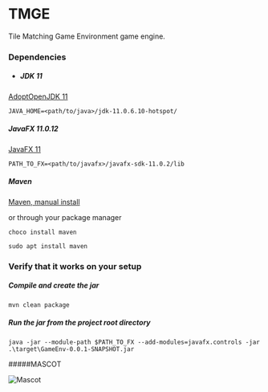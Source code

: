 # TMGE

Tile Matching Game Environment game engine.

### Dependencies

- ##### JDK 11

[AdoptOpenJDK 11](https://adoptopenjdk.net/?variant=openjdk11)

```JAVA_HOME=<path/to/java>/jdk-11.0.6.10-hotspot/```

##### JavaFX 11.0.12

[JavaFX 11](https://gluonhq.com/products/javafx/)

```PATH_TO_FX=<path/to/javafx>/javafx-sdk-11.0.2/lib```

##### Maven

[Maven, manual install](https://maven.apache.org/install.html)

or through your package manager

```choco install maven```

```sudo apt install maven``` 


### Verify that it works on your setup

##### Compile and create the jar	

```mvn clean package```

##### Run the jar from the project root directory

```java -jar --module-path $PATH_TO_FX --add-modules=javafx.controls -jar .\target\GameEnv-0.0.1-SNAPSHOT.jar```

#####MASCOT 

![Mascot](https://lh4.ggpht.com/DZBSRMasGop5vYRaBbM6uR_3-2ZxAtTMyCaSaiSz_jK2Hp_OHJG4hgkrvpz9Duqb_6ky=h310-rw)
